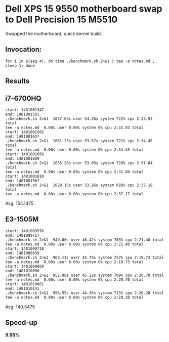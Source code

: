 # Dell XPS 15 9550 motherboard swap to Dell Precision 15 M5510

Swapped the motherboard, quick kernel build.

## Invocation:

    for i in $(seq 4); do time ./benchmark.sh 2>&1 | tee -a notes.md ; sleep 1; done

## Results

## i7-6700HQ

    start: 1481001347
    end: 1481001501
    ./benchmark.sh 2>&1  1057.63s user 54.26s system 722% cpu 2:33.93 total
    tee -a notes.md  0.00s user 0.00s system 0% cpu 2:33.93 total
    start: 1481001502
    end: 1481001657
    ./benchmark.sh 2>&1  1061.25s user 53.67s system 721% cpu 2:34.45 total
    tee -a notes.md  0.00s user 0.00s system 0% cpu 2:34.45 total
    start: 1481001658
    end: 1481001809
    ./benchmark.sh 2>&1  1035.28s user 53.05s system 720% cpu 2:31.04 total
    tee -a notes.md  0.00s user 0.00s system 0% cpu 2:31.04 total
    start: 1481001810
    end: 1481001967
    ./benchmark.sh 2>&1  1028.15s user 53.26s system 688% cpu 2:37.18 total
    tee -a notes.md  0.00s user 0.00s system 0% cpu 2:37.17 total

Avg: 154.1475


## E3-1505M

    start: 1481009576
    end: 1481009717
    ./benchmark.sh 2>&1  949.00s user 46.42s system 703% cpu 2:21.48 total
    tee -a notes.md  0.00s user 0.00s system 0% cpu 2:21.48 total
    start: 1481009718
    end: 1481009858
    ./benchmark.sh 2>&1  963.11s user 45.79s system 722% cpu 2:19.73 total
    tee -a notes.md  0.00s user 0.00s system 0% cpu 2:19.73 total
    start: 1481009859
    end: 1481010000
    ./benchmark.sh 2>&1  952.98s user 45.12s system 709% cpu 2:20.70 total
    tee -a notes.md  0.00s user 0.00s system 0% cpu 2:20.70 total
    start: 1481010001
    end: 1481010141
    ./benchmark.sh 2>&1  956.55s user 44.30s system 713% cpu 2:20.28 total
    tee -a notes.md  0.00s user 0.00s system 0% cpu 2:20.28 total

Avg: 140.5475

## Speed-up

**9.68%**
